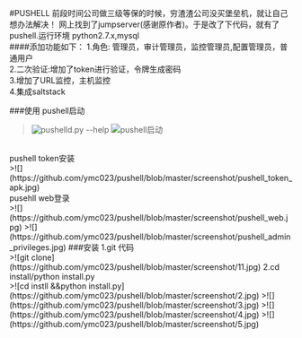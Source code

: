 #PUSHELL 
前段时间公司做三级等保的时候，穷渣渣公司没买堡垒机，就让自己想办法解决！ 网上找到了jumpserver(感谢原作者)。于是改了下代码，就有了pushell.运行环境 python2.7.x,mysql<br>
####添加功能如下：
 1.角色: 管理员，审计管理员，监控管理员,配置管理员，普通用户 <br>
 2.二次验证:增加了token进行验证，令牌生成密码<br>
 3.增加了URL监控，主机监控 <br>
 4.集成saltstack <br>

###使用
pushell启动 <br>
>![pushelld.py --help](https://github.com/ymc023/pushell/blob/master/screenshot/start_help.jpg)
>![pushell启动](https://github.com/ymc023/PUSHELL/blob/master/screenshot/start_examples.jpg)
<br>
pushell token安装<br>
>![](https://github.com/ymc023/pushell/blob/master/screenshot/pushell_token_apk.jpg)
<br>
pusehll web登录<br>
>![](https://github.com/ymc023/pushell/blob/master/screenshot/pushell_web.jpg)
>![](https://github.com/ymc023/pushell/blob/master/screenshot/pushell_admin_privileges.jpg)
###安装
1.git 代码 <br>
>![git clone](https://github.com/ymc023/pushell/blob/master/screenshot/11.jpg) 
2.cd install/python install.py<br>
>![cd instll &&python install.py](https://github.com/ymc023/pushell/blob/master/screenshot/2.jpg)
>![](https://github.com/ymc023/pushell/blob/master/screenshot/3.jpg)
>![](https://github.com/ymc023/pushell/blob/master/screenshot/4.jpg)
>![](https://github.com/ymc023/pushell/blob/master/screenshot/5.jpg)
<br>

